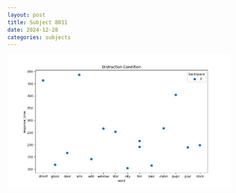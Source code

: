 ```yaml
---
layout: post
title: Subject 8011
date: 2024-12-28
categories: subjects
---
```


![](data/8011/run-17/8011_rt_acc_fuzzy_delay.png)
